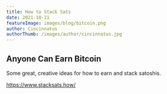 ```yaml
---
title: How to Stack Sats
date: 2021-10-21
featureImage: images/blog/bitcoin.png
author: Cincinnatus
authorThumb: /images/author/cincinnatus.jpg
---
```


## Anyone Can Earn Bitcoin

Some great, creative ideas for how to earn and stack satoshis.

https://www.stacksats.how/

